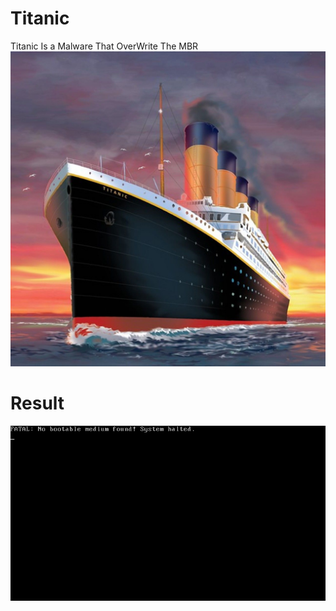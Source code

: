 # Titanic
Titanic Is a Malware That OverWrite The MBR
![image](titanic.jpg)

# Result
![image](No_medium_error.webp)
